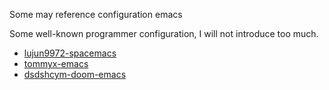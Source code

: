 Some may reference configuration emacs

Some well-known programmer configuration, I will not introduce too much.

- [lujun9972-spacemacs](https://github.com/lujun9972/.spacemacs.d)
- [tommyx-emacs](https://github.com/TommyX12/tommyx-emacs)
- [dsdshcym-doom-emacs](/dsdshcym-doom-emacs-install.md)
